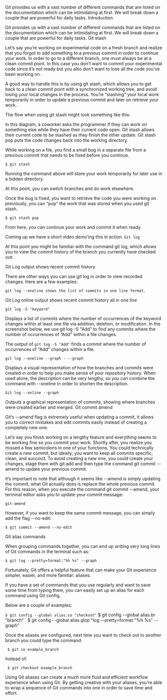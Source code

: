 Git provides us with a vast number of different commands that are listed on the documentation which can be intimidating at first. We will break down a couple that are powerful for daily tasks.
Introduction

Git provides us with a vast number of different commands that are listed on the documentation which can be intimidating at first. We will break down a couple that are powerful for daily tasks.
Git stash 

Let’s say you’re working on experimental code on a fresh branch and realize that you forgot to add something to a previous commit in order to continue your work. In order to go to a different branch, one must always be at a clean commit point. In this case you don’t want to commit your experimental code since it’s not ready but you also don’t want to lose all the code you’ve been working on.

A good way to handle this is by using git stash, which allows you to get back to a clean commit point with a synchronized working tree, and avoid losing your local changes in the process. You’re “stashing” your local work temporarily in order to update a previous commit and later on retrieve your work.

The flow when using git stash might look something like this:

In this diagram, a coworker asks the programmer if they can work on something else while they have their current code open. Git stash allows their current code to be stashed as they finish the other update. Git stash pop puts the code changes back into the working directory.

While working on a file, you find a small bug in a separate file from a previous commit that needs to be fixed before you continue.

`$ git stash `

Running the command above will store your work temporarily for later use in a hidden directory.

At this point, you can switch branches and do work elsewhere.

Once the bug is fixed, you want to retrieve the code you were working on previously, you can “pop” the work that was stored when you used git stash.

`$ git stash pop`

From here, you can continue your work and commit it when ready.

Coming up we have a short video demo’ing this in action.
`Git log `

At this point you might be familiar with the command git log, which allows you to view the commit history of the branch you currently have checked out:

Git Log output shows recent commit history

There are other ways you can use git log in order to view recorded changes. Here are a few examples:

    git log --oneline shows the list of commits in one line format.

Git Log online output shows recent commit history all in one line

    git log -S "keyword" 

Displays a list of commits where the number of occurrences of the keyword changes within at least one file via addition, deletion, or modification. In the screenshot below, we use git log -S "Add" to find any commits where the number of occurrences of “Add” within a file changes.

The output of `git log -S "Add"` finds a commit where the number of occurrences of "Add" changes within a file.

    git log --oneline --graph - --graph 

Displays a visual representation of how the branches and commits were created in order to help you make sense of your repository history. When used alone, the description can be very lengthy, so you can combine the command with --oneline in order to shorten the description.

    Git log --online --graph 
    
Outputs a graphical representation of commits, showing where branches were created earlier and merged.
Git commit amend

Git’s --amend flag is extremely useful when updating a commit, it allows you to correct mistakes and edit commits easily instead of creating a completely new one.

Let’s say you finish working on a lengthy feature and everything seems to be working fine so you commit your work. Shortly after, you realize you missed a few semicolons in one of your functions. You could technically create a new commit, but ideally, you want to keep all commits specific, clean, and succinct. To avoid creating a new one, you could create your changes, stage them with git add and then type the command git commit --amend to update your previous commit.

It’s important to note that although it seems like --amend is simply updating the commit, what Git actually does is replace the whole previous commit. For this reason, when you execute the command git commit --amend, your terminal editor asks you to update your commit message:

` git-amend `

However, if you want to keep the same commit message, you can simply add the flag --no-edit:

`$ git commit --amend --no-edit`

Git alias commands

When grouping commands together, you can end up writing very long lines of Git commands in the terminal such as:

`$ git log --pretty=format:"%h %s" --graph`

Fortunately, Git offers a helpful feature that can make your Git experience simpler, easier, and more familiar: aliases.

If you have a set of commands that you use regularly and want to save some time from typing them, you can easily set up an alias for each command using Git config.

Below are a couple of examples:

` $ git config --global alias.co "checkout"
` $ git config --global alias.br "branch"
` $ git config --global alias.glop "log --pretty=format:"%h %s" --graph"

Once the aliases are configured, next time you want to check out to another branch you could type the command:

` $ git co example_branch`

Instead of:

` $ git checkout example_branch`

Using Git aliases can create a much more fluid and efficient workflow experience when using Git. By getting creative with your aliases, you’re able to wrap a sequence of Git commands into one in order to save time and effort.
